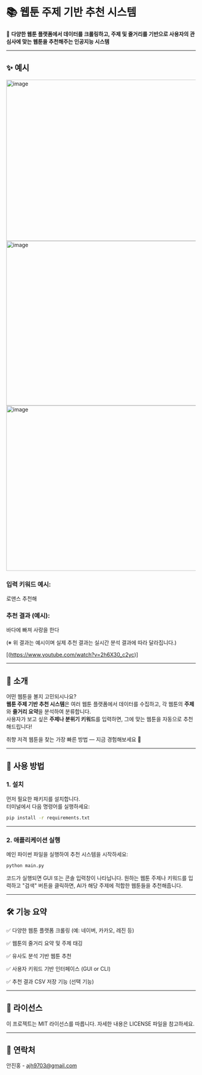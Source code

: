 # 📚 웹툰 주제 기반 추천 시스템

📌 **다양한 웹툰 플랫폼에서 데이터를 크롤링하고, 주제 및 줄거리를 기반으로 사용자의 관심사에 맞는 웹툰을 추천해주는 인공지능 시스템**

---

## ✨ 예시

<img width="571" height="428" alt="image" src="https://github.com/user-attachments/assets/25b0e537-a590-4660-a7b8-99adde7847dc" />

<img width="579" height="437" alt="image" src="https://github.com/user-attachments/assets/2fa15f40-e897-437d-9b76-5f388245185b" />

<img width="575" height="439" alt="image" src="https://github.com/user-attachments/assets/23bbb635-9c6b-46b7-b787-046f37d9a3ee" />


### 입력 키워드 예시:

로맨스 추천해

### 추천 결과 (예시):

바다에 빠져 사랑을 한다

(※ 위 결과는 예시이며 실제 추천 결과는 실시간 분석 결과에 따라 달라집니다.)

[(https://www.youtube.com/watch?v=2h6X30_c2yc)]

---

## 📸 소개

어떤 웹툰을 볼지 고민되시나요?  
**웹툰 주제 기반 추천 시스템**은 여러 웹툰 플랫폼에서 데이터를 수집하고, 각 웹툰의 **주제**와 **줄거리 요약**을 분석하여 분류합니다.  
사용자가 보고 싶은 **주제나 분위기 키워드**를 입력하면, 그에 맞는 웹툰을 자동으로 추천해드립니다!

취향 저격 웹툰을 찾는 가장 빠른 방법 — 지금 경험해보세요 🎯

---

## 🚀 사용 방법

### 1. 설치

먼저 필요한 패키지를 설치합니다.  
터미널에서 다음 명령어를 실행하세요:

```bash
pip install -r requirements.txt
```

---
### 2. 애플리케이션 실행
메인 파이썬 파일을 실행하여 추천 시스템을 시작하세요:

```bash
python main.py
```

코드가 실행되면 GUI 또는 콘솔 입력창이 나타납니다.
원하는 웹툰 주제나 키워드를 입력하고 "검색" 버튼을 클릭하면,
AI가 해당 주제에 적합한 웹툰들을 추천해줍니다.


---

## 🛠️ 기능 요약
✅ 다양한 웹툰 플랫폼 크롤링 (예: 네이버, 카카오, 레진 등)

✅ 웹툰의 줄거리 요약 및 주제 태깅

✅ 유사도 분석 기반 웹툰 추천

✅ 사용자 키워드 기반 인터페이스 (GUI or CLI)

✅ 추천 결과 CSV 저장 기능 (선택 기능)

---

## 📄 라이선스
이 프로젝트는 MIT 라이선스를 따릅니다.
자세한 내용은 LICENSE 파일을 참고하세요.

---

## 📧 연락처
안진홍 - ajh9703@gmail.com
